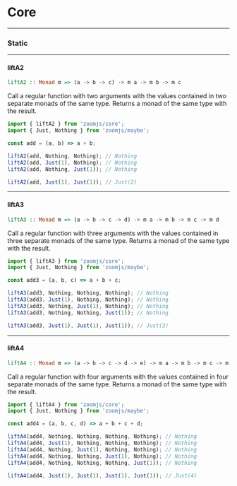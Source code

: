 # Core

---

### Static

---

#### liftA2
```hs
liftA2 :: Monad m => (a -> b -> c) -> m a -> m b -> m c
```

Call a regular function with two arguments with the values contained in two separate monads of the same type. Returns a monad of the same type with the result.

```JavaScript
import { liftA2 } from 'zoomjs/core';
import { Just, Nothing } from 'zoomjs/maybe';

const add = (a, b) => a + b;

liftA2(add, Nothing, Nothing); // Nothing
liftA2(add, Just(1), Nothing); // Nothing
liftA2(add, Nothing, Just(1)); // Nothing

liftA2(add, Just(1), Just(1)); // Just(2)
```

---

#### liftA3
```hs
liftA3 :: Monad m => (a -> b -> c -> d) -> m a -> m b -> m c -> m d
```

Call a regular function with three arguments with the values contained in three separate monads of the same type. Returns a monad of the same type with the result.

```JavaScript
import { liftA3 } from 'zoomjs/core';
import { Just, Nothing } from 'zoomjs/maybe';

const add3 = (a, b, c) => a + b + c;

liftA3(add3, Nothing, Nothing, Nothing); // Nothing
liftA3(add3, Just(1), Nothing, Nothing); // Nothing
liftA3(add3, Nothing, Just(1), Nothing); // Nothing
liftA3(add3, Nothing, Nothing, Just(1)); // Nothing

liftA3(add3, Just(1), Just(1), Just(1)); // Just(3)
```

---

#### liftA4
```hs
liftA4 :: Monad m => (a -> b -> c -> d -> e) -> m a -> m b -> m c -> m d -> m e
```

Call a regular function with four arguments with the values contained in four separate monads of the same type. Returns a monad of the same type with the result.

```JavaScript
import { liftA4 } from 'zoomjs/core';
import { Just, Nothing } from 'zoomjs/maybe';

const add4 = (a, b, c, d) => a + b + c + d;

liftA4(add4, Nothing, Nothing, Nothing, Nothing); // Nothing
liftA4(add4, Just(1), Nothing, Nothing, Nothing); // Nothing
liftA4(add4, Nothing, Just(1), Nothing, Nothing); // Nothing
liftA4(add4, Nothing, Nothing, Just(1), Nothing); // Nothing
liftA4(add4, Nothing, Nothing, Nothing, Just(1)); // Nothing

liftA4(add4, Just(1), Just(1), Just(1), Just(1)); // Just(4)
```
